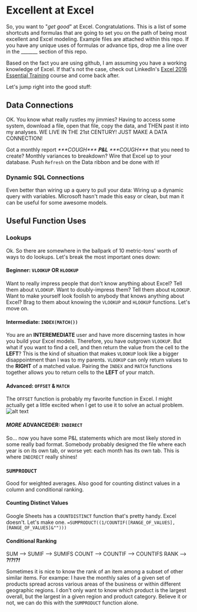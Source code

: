 # Excellent at Excel

So, you want to "*get good*" at Excel. Congratulations. This is a list of some shortcuts and formulas that are going to set you on the path of being most excellent and Excel modeling. Example files are attached within this repo. If you have any unique uses of formulas or advance tips, drop me a line over in the _______ section of this repo. 

Based on the fact you are using github, I am assuming you have a working knowledge of Excel. If that's not the case, check out LinkedIn's [Excel 2016 Essential Training](https://www.linkedin.com/learning/excel-2016-essential-training/welcome) course and come back after.

Let's jump right into the good stuff:

## Data Connections
OK. You know what really rustles my jimmies? Having to access some system, download a file, open that file, copy the data, and THEN past it into my analyses. WE LIVE IN THE 21st CENTURY! JUST MAKE A DATA CONNECTION!

Got a monthly report *\*\*\*COUGH\*\*\** ***P&L*** *\*\*\*COUGH\*\*\** that you need to create? Monthly variances to breakdown? Wire that Excel up to your database. Push `Refresh` on the Data ribbon and be done with it!

### Dynamic SQL Connections
Even better than wiring up a query to pull your data: Wiring up a dynamic query with variables. Microsoft hasn't made this easy or clean, but man it can be useful for some awesome models.

## Useful Function Uses

### Lookups
Ok. So there are somewhere in the ballpark of 10 metric-tons' worth of ways to do lookups. Let's break the most important ones down:

#### Beginner: `VLOOKUP` OR `HLOOKUP`
Want to really impress people that don't know anything about Excel? Tell them about `VLOOKUP`. Want to doubly-impress them? Tell them about `HLOOKUP`. Want to make yourself look foolish to anybody that knows anything about Excel? Brag to them about knowing the `VLOOKUP` and `HLOOKUP` functions. Let's move on.

#### Intermediate: `INDEX(MATCH())`
You are an **INTEREMEDIATE** user and have more discerning tastes in how you build your Excel models. Therefore, you have outgrown `VLOOKUP`. But what if you want to find a cell, and then return the value from the cell to the **LEFT**? This is the kind of situation that makes `VLOOKUP` look like a bigger disappointment than I was to my parents. `VLOOKUP` can only return values to the **RIGHT** of a matched value. Pairing the `INDEX` and `MATCH` functions together allows you to return cells to the **LEFT** of your match.

#### Advanced: `OFFSET` & `MATCH`
The `OFFSET` function is probably my favorite function in Excel. I might actually get a little excited when I get to use it to solve an actual problem.
![alt text](https://i.imgflip.com/3cqujr.jpg "Car Salesman Meme")


#### *MORE* ADVANCEDER: `INDIRECT`
So... now you have some P&L statements which are most likely stored in some really bad format. Somebody probably designed the file where each year is on its own tab, or worse yet: each month has its own tab. This is where `INDIRECT` really shines!

### `SUMPRODUCT`
Good for weighted averages. Also good for counting distinct values in a column and conditional ranking.

#### Counting Distinct Values
Google Sheets has a `COUNTDISTINCT` function that's pretty handy. Excel doesn't. Let's make one.
`=SUMPRODUCT((1/COUNTIF([RANGE_OF_VALUES],[RANGE_OF_VALUES]&"")))`


#### Conditional Ranking
SUM   --> SUMIF   --> SUMIFS
COUNT --> COUNTIF --> COUNTIFS
RANK  --> ***?!?!?!***

Sometimes it is nice to know the rank of an item among a subset of other similar items. For exampe: I have the monthly sales of a given set of products spread across various areas of the business or within different geographic regions. I don't only want to know which product is the largest overall, but the largest in a given region and product category. Believe it or not, we can do this with the `SUMPRODUCT` function alone.

